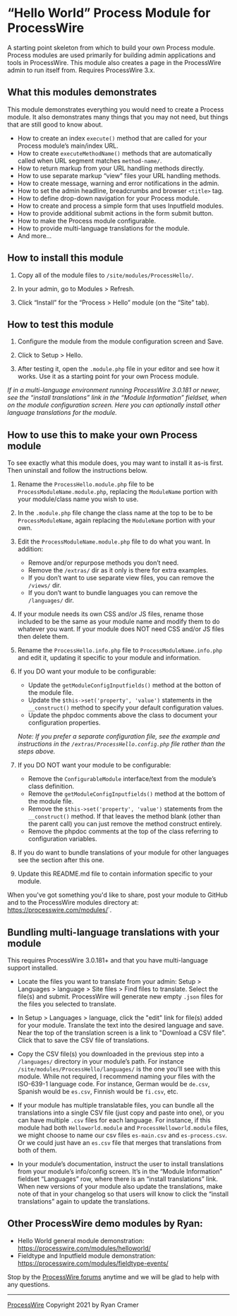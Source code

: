 # “Hello World” Process Module for ProcessWire

A starting point skeleton from which to build your own Process module. 
Process modules are used primarily for building admin applications and tools
in ProcessWire. This module also creates a page in the ProcessWire admin to 
run itself from. Requires ProcessWire 3.x. 

## What this modules demonstrates

This module demonstrates everything you would need to create a Process module.
It also demonstrates many things that you may not need, but things that are 
still good to know about. 

- How to create an index `execute()` method that are called for your Process
  module’s main/index URL. 
- How to create `executeMethodName()` methods that are automatically called
  when URL segment matches `method-name/`.
- How to return markup from your URL handling methods directly. 
- How to use separate markup “view” files your URL handling methods. 
- How to create message, warning and error notifications in the admin.   
- How to set the admin headline, breadcrumbs and browser `<title>` tag.
- How to define drop-down navigation for your Process module.
- How to create and process a simple form that uses Inputfield modules. 
- How to provide additional submit actions in the form submit button. 
- How to make the Process module configurable. 
- How to provide multi-language translations for the module. 
- And more…


## How to install this module

1. Copy all of the module files to `/site/modules/ProcessHello/`.

2. In your admin, go to Modules > Refresh. 

3. Click “Install” for the “Process > Hello” module (on the “Site” tab). 


## How to test this module

1. Configure the module from the module configuration screen and Save.

3. Click to Setup > Hello.

4. After testing it, open the `.module.php` file in your editor and
   see how it works. Use it as a starting point for your own Process module.

*If in a multi-language environment running ProcessWire 3.0.181 or newer, 
see the “install translations” link in the “Module Information” fieldset,
when on the module configuration screen. Here you can optionally install 
other language translations for the module.* 


## How to use this to make your own Process module

To see exactly what this module does, you may want to install it as-is first. 
Then uninstall and follow the instructions below. 

1. Rename the `ProcessHello.module.php` file to be `ProcessModuleName.module.php`,
   replacing the `ModuleName` portion with your module/class name you wish to use.

2. In the `.module.php` file change the class name at the top to be to be
   `ProcessModuleName`, again replacing the `ModuleName` portion with your own.

3. Edit the `ProcessModuleName.module.php` file to do what you want. In addition:

   - Remove and/or repurpose methods you don’t need. 
   - Remove the `/extras/` dir as it only is there for extra examples.
   - If you don’t want to use separate view files, you can remove the `/views/` dir.
   - If you don’t want to bundle languages you can remove the `/languages/` dir.

4. If your module needs its own CSS and/or JS files, rename those included to be the same as 
   your module name and modify them to do whatever you want. If your module does NOT need 
   CSS and/or JS files then delete them. 

5. Rename the `ProcessHello.info.php` file to `ProcessModuleName.info.php` and edit it,
   updating it specific to your module and information. 

6. If you DO want your module to be configurable:

   - Update the `getModuleConfigInputfields()` method at the botton of the module file. 
   - Update the `$this->set('property', 'value')` statements in the `__construct()`
     method to specify your default configuration values. 
   - Update the phpdoc comments above the class to document your configuration properties.
   
   *Note: If you prefer a separate configuration file, see the example and instructions in the
   `/extras/ProcessHello.config.php` file rather than the steps above.*
   
7. If you DO NOT want your module to be configurable:    

   - Remove the `ConfigurableModule` interface/text from the module’s class definition. 
   - Remove the `getModuleConfigInputfields()` method at the bottom of the module file. 
   - Remove the `$this->set('property', 'value')` statements from the `__construct()` method.
     If that leaves the method blank (other than the parent call) you can just remove the 
     method construct entirely.
   - Remove the phpdoc comments at the top of the class referring to configuration variables.  

8. If you do want to bundle translations of your module for other languages see the section
   after this one. 
   
9. Update this README.md file to contain information specific to your module. 

When you've got something you'd like to share, post your module to GitHub and to 
the ProcessWire modules directory at: <https://processwire.com/modules/>`.


## Bundling multi-language translations with your module   

This requires ProcessWire 3.0.181+ and that you have multi-language support installed.

- Locate the files you want to translate from your admin: Setup > Languages > 
  language > Site files > Find files to translate. Select the file(s) and submit. 
  ProcessWire will generate new empty `.json` files for the files you selected to 
  translate. 
  
- In Setup > Languages > language, click the "edit" link for file(s) added for 
  your module. Translate the text into the desired language and save. Near the top 
  of the translation screen is a link to "Download a CSV file". Click that to save
  the CSV file of translations. 
  
- Copy the CSV file(s) you downloaded in the previous step into a `/languages/` 
  directory in your module’s path. For instance `/site/modules/ProcessHello/languages/`
  is the one you'll see with this module. While not required, I recommend naming 
  your files with the ISO-639-1 language code. For instance, German would be 
  `de.csv`, Spanish would be `es.csv`, Finnish would be `fi.csv`, etc. 

- If your module has multiple translatable files, you can bundle all the translations
  into a single CSV file (just copy and paste into one), or you can have multiple
  `.csv` files for each language. For instance, if this module had both 
  `Helloworld.module` and `ProcessHelloworld.module` files, we might choose to name our 
  csv files `es-main.csv` and `es-process.csv`. Or we could just have an `es.csv` 
  file that merges that translations from both of them. 

- In your module’s documentation, instruct the user to install translations from 
  your module’s info/config screen. It’s in the “Module Information” fieldset 
  “Languages” row, where there is an “install translations” link. When new versions
  of your module also update the translations, make note of that in your changelog
  so that users will know to click the “install translations” again to update
  the translations. 

  
## Other ProcessWire demo modules by Ryan:

- Hello World general module demonstration: <https://processwire.com/modules/helloworld/>
- Fieldtype and Inputfield module demonstration: <https://processwire.com/modules/fieldtype-events/>

Stop by the [ProcessWire forums](https://processwire.com/talk/) anytime and we will be glad 
to help with any questions. 

------
[ProcessWire](https://processwire.com) Copyright 2021 by Ryan Cramer



